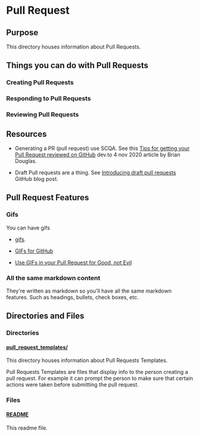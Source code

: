 # Pull Request

## Purpose

This directory houses information about Pull Requests.

## Things you can do with Pull Requests

### Creating Pull Requests

### Responding to Pull Requests

### Reviewing Pull Requests

## Resources

- Generating a PR (pull request) use SCQA. See this [Tips for getting your Pull Request reviewed on GitHub](https://dev.to/opensauced/tip-for-getting-your-pull-request-reviewed-on-github-2b7c) dev.to 4 nov 2020 article by Brian Douglas.

- Draft Pull requests are a thing. See [Introducing draft pull requests](https://github.blog/2019-02-14-introducing-draft-pull-requests/) GitHub blog post.

## Pull Request Features

### Gifs

You can have gifs

- [gifs](https://chromewebstore.google.com/detail/gifs-for-github/dkgjnpbipbdaoaadbdhpiokaemhlphep).

- [GIFs for GitHub](https://chromewebstore.google.com/detail/gifs-for-github/dkgjnpbipbdaoaadbdhpiokaemhlphep)

- [Use GIFs in your Pull Request for Good, not Evil](https://schneems.com/post/41104255619/use-gifs-in-your-pull-request-for-good-not-evil)

### All the same markdown content

They're written as markdown so you'll have all the same markdown features. Such as headings, bullets, check boxes, etc.

## Directories and Files

### Directories

#### [pull_request_templates/](./pull_request_templates/)

This directory houses information about Pull Requests Templates.

Pull Requests Templates are files that display info to the person creating a pull request. For example it can prompt the person to make sure that certain actions were taken before submitting the pull request.

### Files

#### [README](./README.md)

This readme file.

